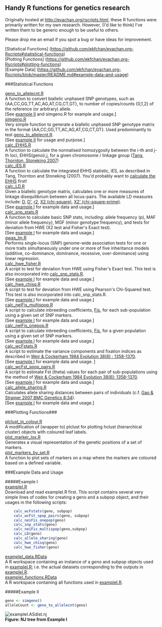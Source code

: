 ## Handy R functions for genetics research 

Originally hosted at http://evachan.org/rscripts.html, these R functions were primarily written for my own research. However, (I'd like to think) I've written them to be generic enough to be useful to others. 

Please drop me an email if you spot a bug or have ideas for improvement.

[Statistical Functions] (https://github.com/ekfchan/evachan.org-Rscripts#statistical-functions)  
[Plotting Functions] (https://github.com/ekfchan/evachan.org-Rscripts#plotting-functions)  
[Example Data] (https://github.com/ekfchan/evachan.org-Rscripts/blob/master/README.md#example-data-and-usage)   

###Statistical Functions

[geno_to_allelecnt.R](https://github.com/ekfchan/evachan.org-Rscripts/blob/master/rscripts/geno_to_allelecnt.R)  
A function to convert biallelic unphased SNP genotypes, such as {AA,CC,GG,TT,AC,AG,AT,CG,CT,GT}, to number of copies/counts {0,1,2} of the reference (or arbitrary) allele.  
[See [example II](https://github.com/ekfchan/evachan.org-Rscripts/blob/master/README.md#example-ii) and simgeno.R for example and usage.]  
[simgeno.R](https://github.com/ekfchan/evachan.org-Rscripts/blob/master/rscripts/simgeno.R)  
Very simple function to generate a biallelic unphased SNP genotype matrix in the format {AA,CC,GG,TT,AC,AG,AT,CG,CT,GT}. Used predominantly to test [geno_to_allelecnt.R](https://github.com/ekfchan/evachan.org-Rscripts/blob/master/rscripts/geno_to_allelecnt.R).  
[See [example II](https://github.com/ekfchan/evachan.org-Rscripts/blob/master/README.md#example-ii) for usage and purpose.]  
[calc_EHHS.R](https://github.com/ekfchan/evachan.org-Rscripts/blob/master/rscripts/calc_EHHS.R)  
A function to calculate the normalised homozygosity between the i-th and j-th loci, EHHS(geno)i,j, for a given chromosome / linkage group ([Tang, Thornton, Stoneking 2007](http://www.plosbiology.org/article/info:doi/10.1371/journal.pbio.0050171))  
[calc_iES.R](https://github.com/ekfchan/evachan.org-Rscripts/blob/master/rscripts/calc_iES.R)  
A function to calculate the integrated EHHS statistic, iES, as described in Tang, Thornton and Stoneking (2007).  You'd probably want to [calculate the EHHS](https://github.com/ekfchan/evachan.org-Rscripts/blob/master/rscripts/calc_EHHS.R) first!   
[calc_LD.R](https://github.com/ekfchan/evachan.org-Rscripts/blob/master/rscripts/calc_LD.R)  
Given a biallelic genotype matrix, calculates one or more measures of linkage disequilibrium between all locus-pairs. The available LD measures include: [D](http://www.jstor.org/sici?sici=0014-3820%28196012%2914%3A4%3C458%3ATEDOCP%3E2.0.CO%3B2-4), [D'](http://www.genetics.org/cgi/reprint/49/1/49), [r2](http://www.springerlink.com/content/g6449ph0v65t5w87/), [X2 (chi-square)](http://www.sciencedirect.com/science?_ob=ArticleURL&_udi=B6WXD-4F1SCHP-33&_user=4421&_rdoc=1&_fmt=&_orig=search&_sort=d&_docanchor=&view=c&_acct=C000059598&_version=1&_urlVersion=0&_userid=4421&md5=e0ec8112b03fb20f4212ae2b3e7d9fee), [X2' (chi-square-prime)](http://www.genetics.org/cgi/content/abstract/86/1/227).  
[See [example I](https://github.com/ekfchan/evachan.org-Rscripts/blob/master/README.md#example-i) for example data and usage.]  
[calc_snp_stats.R](https://github.com/ekfchan/evachan.org-Rscripts/blob/master/rscripts/calc_snp_stats.R)  
A function to calculate basic SNP stats, including: allele frequency (p), MAF (minor allele frequency), MGF (minor genotype frequency), and tests for deviation from HWE (X2 test and Fisher's Exact test).  
[See [example I](https://github.com/ekfchan/evachan.org-Rscripts/blob/master/README.md#example-i) for example data and usage.]  
[gwas_lm.R](https://github.com/ekfchan/evachan.org-Rscripts/blob/master/rscripts/gwas_lm.R)  
Performs single-locus (SNP) genome-wide association tests for one or more traits simultaneously under one or more of five inheritance models (additive, co-dominance, dominance, recessive, over-dominance) using linear regression.  
[calc_hwe_fisher.R](https://github.com/ekfchan/evachan.org-Rscripts/blob/master/rscripts/calc_hwe_fisher.R)  
A script to test for deviation from HWE using Fisher's Exact test. This test is also incorporated into [calc_snp_stats.R](https://github.com/ekfchan/evachan.org-Rscripts/blob/master/rscripts/calc_snp_stats.R).  
[See [example I](https://github.com/ekfchan/evachan.org-Rscripts/blob/master/README.md#example-i) for example data and usage.]  
[calc_hwe_chisq.R](https://github.com/ekfchan/evachan.org-Rscripts/blob/master/rscripts/calc_hwe_chisq.R)  
A script to test for deviation from HWE using Pearson's Chi-Squared test. This test is also incorporated into calc_snp_stats.R.  
[See [example I](https://github.com/ekfchan/evachan.org-Rscripts/blob/master/README.md#example-i) for example data and usage.]  
[calc_neiFis_multispop.R](https://github.com/ekfchan/evachan.org-Rscripts/blob/master/rscripts/calc_neiFis_multispop.R)  
A script to calculate inbreeding coefficients, [Fis](http://www3.interscience.wiley.com/journal/119623803/abstract), for each sub-population using a given set of SNP markers.  
[See [example I](https://github.com/ekfchan/evachan.org-Rscripts/blob/master/README.md#example-i) for example data and usage.]  
[calc_neiFis_onepop.R](https://github.com/ekfchan/evachan.org-Rscripts/blob/master/rscripts/calc_neiFis_onepop.R)  
A script to calculate inbreeding coefficients, [Fis](http://www3.interscience.wiley.com/journal/119623803/abstract),  for a given population using a given set of SNP markers.  
[See [example I](https://github.com/ekfchan/evachan.org-Rscripts/blob/master/README.md#example-i) for example data and usage.]  
[calc_wcFstats.R](https://github.com/ekfchan/evachan.org-Rscripts/blob/master/rscripts/calc_wcFstats.R)  
A script to estimate the variance components and fixation indices as described in  [Weir & Cockerham 1984 Evolution 38(6) : 1358-1370](http://www.jstor.org/stable/2408641?&Search=yes&term=weir&term=cockerham&list=hide&searchUri=%2Faction%2FdoBasicSearch%3FQuery%3Dweir%2Bcockerham%26jc%3Dj100004%26wc%3Don%26Search.x%3D0%26Search.y%3D0%26Search%3DSearch&item=2&ttl=275&returnArticleService=showArticle).  
[See [example I](https://github.com/ekfchan/evachan.org-Rscripts/blob/master/README.md#example-i) for example data and usage. ]  
[calc_wcFst_spop_pairs.R](https://github.com/ekfchan/evachan.org-Rscripts/blob/master/rscripts/calc_wcFst_spop_pairs.R)  
A script to estimate Fst (theta) values for each pair of sub-populations using the method of [Weir & Cockerham 1984 Evolution 38(6): 1358-1370](http://www.jstor.org/stable/2408641?&Search=yes&term=weir&term=cockerham&list=hide&searchUri=%2Faction%2FdoBasicSearch%3FQuery%3Dweir%2Bcockerham%26jc%3Dj100004%26wc%3Don%26Search.x%3D0%26Search.y%3D0%26Search%3DSearch&item=2&ttl=275&returnArticleService=showArticle).  
[See [example I](https://github.com/ekfchan/evachan.org-Rscripts/blob/master/README.md#example-i) for example data and usage.]  
[calc_allele_sharing.R](https://github.com/ekfchan/evachan.org-Rscripts/blob/master/rscripts/calc_allele_sharing.R)  
Calculates allele sharing distances between pairs of individuals (c.f. [Gao & Stramer 2007 BMC Genetics 8:34](http://www.biomedcentral.com/1471-2156/8/34)).  
[See [example I](https://github.com/ekfchan/evachan.org-Rscripts/blob/master/README.md#example-i) for example data and usage.]  


###Plotting Functions###

[plclust_in_colour.R](https://github.com/ekfchan/evachan.org-Rscripts/blob/master/rscripts/plclust_in_colour.R)  
A modification of (wrapper to) plclust for plotting hclust (hierarchical cluster) objects with coloured leaf labels.    
[plot_marker_lox.R](https://github.com/ekfchan/evachan.org-Rscripts/blob/master/rscripts/plot_marker_lox.R)  
Generates a visual representation of the genetic positions of a set of markers.  
[plot_markers_by_set.R](https://github.com/ekfchan/evachan.org-Rscripts/blob/master/rscripts/plot_markers_by_set.R)  
A function to plot sets of markers on a map where the markers are coloured based on a defined variable.   


###Example Data and Usage

#####Example I  
[exampleI.R](https://github.com/ekfchan/evachan.org-Rscripts/blob/master/rscripts/exampleI.R)  
Download and read exampleI.R first. This script contains several very simple lines of codes for creating a geno and a subpop object, and their usages in the following scripts: 
```R
    calc_wcFstats(geno, subpop)
    calc_wcFst_spop_pairs(geno, subpop)
    calc_neiFis_onepop(geno)
    calc_snp_stats(geno)
    calc_neiFis_multispop(geno,subpop)
    calc_LD(geno)
    calc_allele_sharing(geno)  
    calc_hwe_chisq(geno)
    calc_hwe_fisher(geno)
```
[exampleI_data.RData](https://github.com/ekfchan/evachan.org-Rscripts/blob/master/rscripts/exampleI_data.RData)  
A R workspace containing an instance of a _geno_ and _subpop_ objects used in [exampleI.R](https://github.com/ekfchan/evachan.org-Rscripts/blob/master/rscripts/exampleI.R); i.e. the actual datasets corresponding to the outputs in [exampleI.R](https://github.com/ekfchan/evachan.org-Rscripts/blob/master/rscripts/exampleI.R).  
[exampleI_functions.RData](https://github.com/ekfchan/evachan.org-Rscripts/blob/master/rscripts/exampleI_functions.RData)  
A R workspace containing all functions used in [exampleI.R](https://github.com/ekfchan/evachan.org-Rscripts/blob/master/rscripts/exampleI.R).  

#####Example II  
```R
geno <- simgeno()
alleleCount <- geno_to_allelecnt(geno)
```

![exampleI.ASdist.nj](https://github.com/ekfchan/evachan.org-Rscripts/blob/master/rscripts/exampleI.ASdist.nj.png "NJ Tree of AS Distance Matrix")  
**Figure: NJ tree from Example I**  


